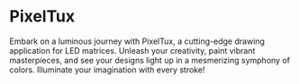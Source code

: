 # PixelTux

Embark on a luminous journey with PixelTux, a cutting-edge drawing application for LED matrices. 
Unleash your creativity, paint vibrant masterpieces, and see your designs light up in a mesmerizing symphony of colors. 
Illuminate your imagination with every stroke!